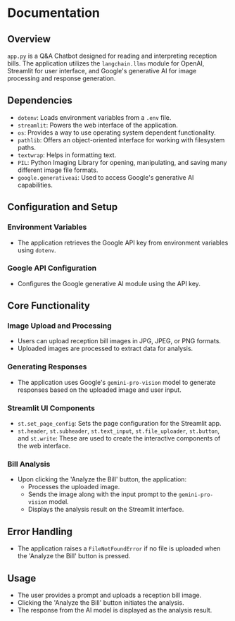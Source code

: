 # Documentation

## Overview

`app.py` is a Q&A Chatbot designed for reading and interpreting reception bills. The application utilizes the `langchain.llms` module for OpenAI, Streamlit for user interface, and Google's generative AI for image processing and response generation.

## Dependencies

- `dotenv`: Loads environment variables from a `.env` file.
- `streamlit`: Powers the web interface of the application.
- `os`: Provides a way to use operating system dependent functionality.
- `pathlib`: Offers an object-oriented interface for working with filesystem paths.
- `textwrap`: Helps in formatting text.
- `PIL`: Python Imaging Library for opening, manipulating, and saving many different image file formats.
- `google.generativeai`: Used to access Google's generative AI capabilities.

## Configuration and Setup

### Environment Variables

- The application retrieves the Google API key from environment variables using `dotenv`.

### Google API Configuration

- Configures the Google generative AI module using the API key.

## Core Functionality

### Image Upload and Processing

- Users can upload reception bill images in JPG, JPEG, or PNG formats.
- Uploaded images are processed to extract data for analysis.

### Generating Responses

- The application uses Google's `gemini-pro-vision` model to generate responses based on the uploaded image and user input.

### Streamlit UI Components

- `st.set_page_config`: Sets the page configuration for the Streamlit app.
- `st.header`, `st.subheader`, `st.text_input`, `st.file_uploader`, `st.button`, and `st.write`: These are used to create the interactive components of the web interface.

### Bill Analysis

- Upon clicking the 'Analyze the Bill' button, the application:
  - Processes the uploaded image.
  - Sends the image along with the input prompt to the `gemini-pro-vision` model.
  - Displays the analysis result on the Streamlit interface.

## Error Handling

- The application raises a `FileNotFoundError` if no file is uploaded when the 'Analyze the Bill' button is pressed.

## Usage

- The user provides a prompt and uploads a reception bill image.
- Clicking the 'Analyze the Bill' button initiates the analysis.
- The response from the AI model is displayed as the analysis result.
